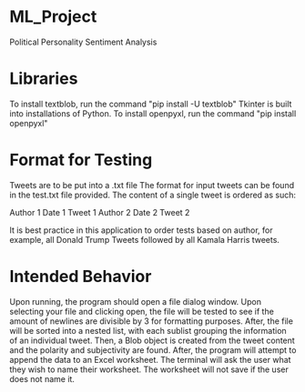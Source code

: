 # ML_Project
Political Personality Sentiment Analysis

# Libraries
To install textblob, run the command "pip install -U textblob"
Tkinter is built into installations of Python.
To install openpyxl, run the command "pip install openpyxl"
# Format for Testing
Tweets are to be put into a .txt file
The format for input tweets can be found in the test.txt file provided.
The content of a single tweet is ordered as such:

Author 1
Date 1
Tweet 1
Author 2
Date 2
Tweet 2

It is best practice in this application to order tests based on author, for example, all Donald Trump Tweets followed by all Kamala Harris tweets.

# Intended Behavior
Upon running, the program should open a file dialog window. Upon selecting your file and clicking open,
the file will be tested to see if the amount of newlines are divisible by 3 for formatting purposes.
After, the file will be sorted into a nested list, with each sublist grouping the information of an individual tweet.
Then, a Blob object is created from the tweet content and the polarity and subjectivity are found.
After, the program will attempt to append the data to an Excel worksheet.
The terminal will ask the user what they wish to name their worksheet. The worksheet will not save if the user does not name it.
